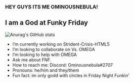 ### HEY GUYS ITS ME OMINOUSNEBULA!

## I am a God at Funky Friday

![Anurag's GitHub stats](https://github-readme-stats.vercel.app/api?username=OminousNebula813&show_icons=true&theme=radical)


- I’m currently working on Strident-Crisis-HTML5
- I’m looking to collaborate on Vs. OMEGA
- I’m looking to help with OMEGA
- Ask me about FNF.
- How to reach me: Discord: Ominousnebula#2707
- Pronouns: he/him and they/them
- Fun fact: im only godd with circles in Friday Night Funkin'
